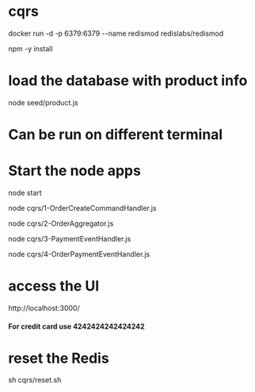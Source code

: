 # cqrs



docker run -d -p 6379:6379 --name redismod redislabs/redismod

npm -y install 

# load the database with product info
node seed/product.js 

# Can be run on different terminal

# Start the node apps

node  start 

node cqrs/1-OrderCreateCommandHandler.js

node cqrs/2-OrderAggregator.js

node cqrs/3-PaymentEventHandler.js

node cqrs/4-OrderPaymentEventHandler.js

# access the UI
http://localhost:3000/

#### For credit card use 4242424242424242

# reset the Redis 
sh cqrs/reset.sh 
